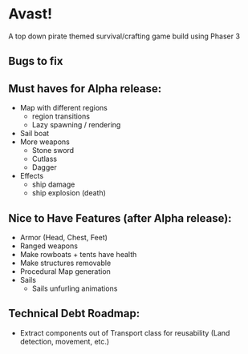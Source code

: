 # Avast!

A top down pirate themed survival/crafting game build using Phaser 3

## Bugs to fix

## Must haves for Alpha release:

- Map with different regions
  - region transitions
  - Lazy spawning / rendering
- Sail boat
- More weapons
  - Stone sword
  - Cutlass
  - Dagger
- Effects
  - ship damage
  - ship explosion (death)

## Nice to Have Features (after Alpha release):

- Armor (Head, Chest, Feet)
- Ranged weapons
- Make rowboats + tents have health
- Make structures removable
- Procedural Map generation
- Sails
  - Sails unfurling animations

## Technical Debt Roadmap:

- Extract components out of Transport class for reusability (Land detection, movement, etc.)
